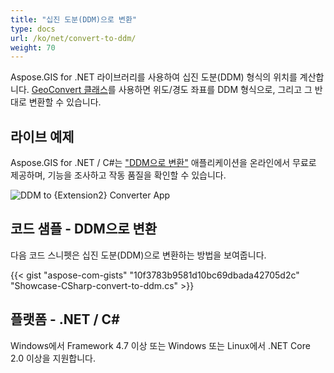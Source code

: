 ```yaml
---
title: "십진 도분(DDM)으로 변환"
type: docs
url: /ko/net/convert-to-ddm/
weight: 70
---
```


Aspose.GIS for .NET 라이브러리를 사용하여 십진 도분(DDM) 형식의 위치를 계산합니다. [GeoConvert 클래스](https://reference.aspose.com/gis/net/aspose.gis/geoconvert)를 사용하면 위도/경도 좌표를 DDM 형식으로, 그리고 그 반대로 변환할 수 있습니다.

## **라이브 예제**

Aspose.GIS for .NET / C#는 ["DDM으로 변환"](https://products.aspose.app/gis/coordinates/convert-to-ddm) 애플리케이션을 온라인에서 무료로 제공하며, 기능을 조사하고 작동 품질을 확인할 수 있습니다.

![DDM to {Extension2} Converter App](coordinates.png)

## **코드 샘플 - DDM으로 변환**

다음 코드 스니펫은 십진 도분(DDM)으로 변환하는 방법을 보여줍니다.

{{< gist "aspose-com-gists" "10f3783b9581d10bc69dbada42705d2c" "Showcase-CSharp-convert-to-ddm.cs" >}}

## **플랫폼 - .NET / C#**

Windows에서 Framework 4.7 이상 또는 Windows 또는 Linux에서 .NET Core 2.0 이상을 지원합니다.
